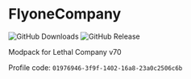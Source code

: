 # FlyoneCompany

![GitHub Downloads](https://img.shields.io/github/downloads/boxden/FlyoneCompany/total)
![GitHub Release](https://img.shields.io/github/v/release/boxden/FlyoneCompany)

Modpack for Lethal Company v70

Profile code: `01976946-3f9f-1402-16a8-23a0c2506c6b`